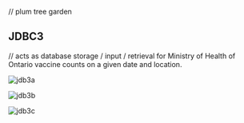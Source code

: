 // plum tree garden


JDBC3
-----

// acts as database storage / input / retrieval for Ministry of Health of Ontario vaccine counts on a given date and location.


![jdb3a](https://user-images.githubusercontent.com/73845528/129930948-f4e51195-ffd2-4d61-9afb-753a71201a7e.PNG)


![jdb3b](https://user-images.githubusercontent.com/73845528/129930971-945a48a7-12a2-4c6d-8a93-13d8d6752fcf.PNG)


![jdb3c](https://user-images.githubusercontent.com/73845528/129930994-d94213fd-abf1-4e19-aecc-1c94f38602ea.PNG)





